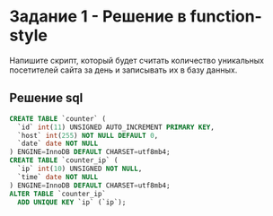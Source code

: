 # Задание 1 - Решение в function-style
Напишите скрипт, который будет считать количество уникальных посетителей сайта за день и записывать их в базу данных.

## Решение sql
```sql
CREATE TABLE `counter` (
  `id` int(11) UNSIGNED AUTO_INCREMENT PRIMARY KEY,
  `host` int(255) NOT NULL DEFAULT 0,
  `date` date NOT NULL
) ENGINE=InnoDB DEFAULT CHARSET=utf8mb4;
CREATE TABLE `counter_ip` (
  `ip` int(10) UNSIGNED NOT NULL,
  `time` date NOT NULL
) ENGINE=InnoDB DEFAULT CHARSET=utf8mb4;
ALTER TABLE `counter_ip`
  ADD UNIQUE KEY `ip` (`ip`);
```

